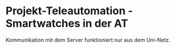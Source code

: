 # Projekt-Teleautomation - Smartwatches in der AT

Kommunikation mit dem Server funktioniert nur aus dem Uni-Netz.
